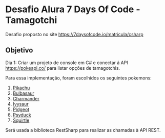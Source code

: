 # Desafio Alura 7 Days Of Code - Tamagotchi

Desafio proposto no site https://7daysofcode.io/matricula/csharp

## Objetivo

Dia 1: Criar um projeto de console em C# e conectar á API https://pokeapi.co/ para listar opções de tamagotchis.

Para essa implementação, foram escolhidos os seguintes pokemons:

1. [Pikachu](https://pokeapi.co/api/v2/pokemon/25/)
2. [Bulbasaur](https://pokeapi.co/api/v2/pokemon/1/)
3. [Charmander](https://pokeapi.co/api/v2/pokemon/4/)
4. [Ivysaur](https://pokeapi.co/api/v2/pokemon/2/)
5. [Pidgeot](https://pokeapi.co/api/v2/pokemon/18/)
6. [Psyduck](https://pokeapi.co/api/v2/pokemon/54/)
7. [Squirtle](https://pokeapi.co/api/v2/pokemon/7/)

Será usada a biblioteca RestSharp para realizar as chamadas à API REST.